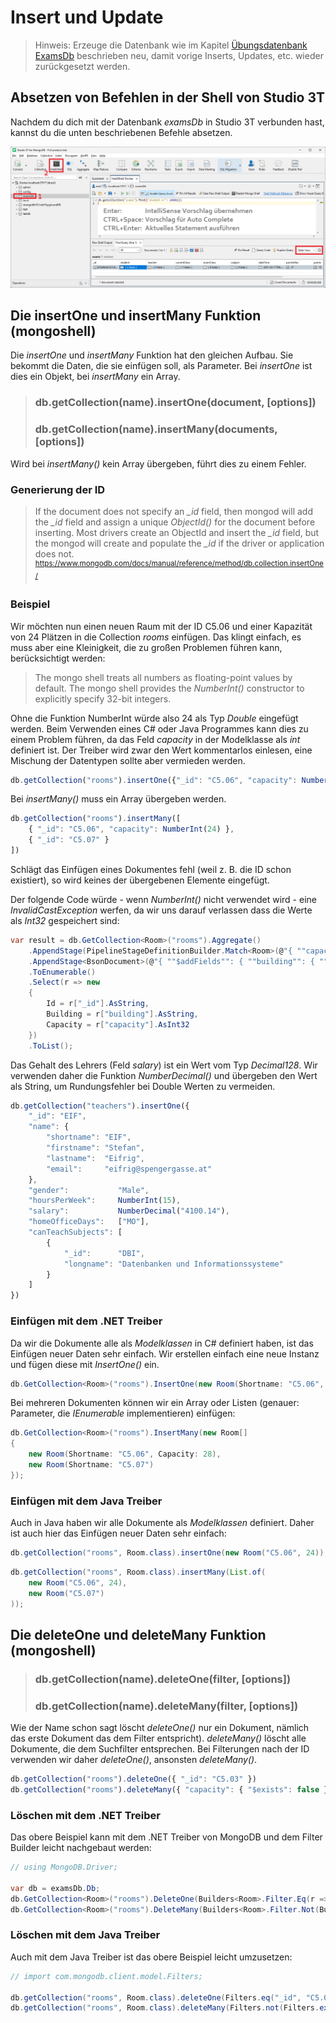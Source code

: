 # Insert und Update

> Hinweis: Erzeuge die Datenbank wie im Kapitel [Übungsdatenbank ExamsDb](03_MongoDb_Examsdb.md#erstellen-der-datenbank)
> beschrieben neu, damit vorige Inserts, Updates, etc. wieder zurückgesetzt werden. 

## Absetzen von Befehlen in der Shell von Studio 3T

Nachdem du dich mit der Datenbank *examsDb* in Studio 3T verbunden hast, kannst du die unten
beschriebenen Befehle absetzen.

![](studio3t_shell_2122.png)

## Die insertOne und insertMany Funktion (mongoshell)

Die *insertOne* und *insertMany* Funktion hat den gleichen Aufbau. Sie bekommt die Daten, die
sie einfügen soll, als Parameter. Bei *insertOne* ist dies ein Objekt, bei *insertMany* ein Array.

> ### db.getCollection(name).insertOne(document, [options])
> ### db.getCollection(name).insertMany(documents, [options])

Wird bei *insertMany()* kein Array übergeben, führt dies zu einem Fehler.

### Generierung der ID

> If the document does not specify an *_id* field, then mongod will add the *_id* field and assign a 
> unique *ObjectId()* for the document before inserting. Most drivers create an ObjectId and insert 
> the *_id* field, but the mongod will create and populate the *_id* if the driver or application
> does not.
> <sup>https://www.mongodb.com/docs/manual/reference/method/db.collection.insertOne/</sup>

### Beispiel

Wir möchten nun einen neuen Raum mit der ID C5.06 und einer Kapazität von 24 Plätzen in die
Collection *rooms* einfügen. Das klingt einfach, es muss aber eine Kleinigkeit, die zu großen
Problemen führen kann, berücksichtigt werden:

> The mongo shell treats all numbers as floating-point values by default. The mongo shell provides 
> the *NumberInt()* constructor to explicitly specify 32-bit integers.

Ohne die Funktion NumberInt würde also 24 als Typ *Double* eingefügt werden. Beim Verwenden
eines C# oder Java Programmes kann dies zu einem Problem führen, da das Feld *capacity* in der
Modelklasse als *int* definiert ist. Der Treiber wird zwar den Wert kommentarlos einlesen,
eine Mischung der Datentypen sollte aber vermieden werden.

```javascript
db.getCollection("rooms").insertOne({"_id": "C5.06", "capacity": NumberInt(24)});
```
Bei *insertMany()* muss ein Array übergeben werden.

```javascript
db.getCollection("rooms").insertMany([
    { "_id": "C5.06", "capacity": NumberInt(24) },
    { "_id": "C5.07" }
])
```

Schlägt das Einfügen eines Dokumentes fehl (weil z. B. die ID schon existiert), so wird keines
der übergebenen Elemente eingefügt.

Der folgende Code würde - wenn *NumberInt()* nicht verwendet wird - eine *InvalidCastException* werfen,
da wir uns darauf verlassen dass die Werte als *Int32* gespeichert sind:

```c#
var result = db.GetCollection<Room>("rooms").Aggregate()
    .AppendStage(PipelineStageDefinitionBuilder.Match<Room>(@"{ ""capacity"": { ""$exists"": { ""capacity"": true } } }"))
    .AppendStage<BsonDocument>(@"{ ""$addFields"": { ""building"": { ""$substr"": [""$_id"", 0, 1] } } }")
    .ToEnumerable()
    .Select(r => new
    {
        Id = r["_id"].AsString,
        Building = r["building"].AsString,
        Capacity = r["capacity"].AsInt32
    })
    .ToList();
```

Das Gehalt des Lehrers (Feld *salary*) ist ein Wert vom Typ *Decimal128*. Wir verwenden daher
die Funktion *NumberDecimal()* und übergeben den Wert als String, um Rundungsfehler bei
Double Werten zu vermeiden.

```javascript
db.getCollection("teachers").insertOne({
    "_id": "EIF",
    "name": {
        "shortname": "EIF",
        "firstname": "Stefan",
        "lastname":  "Eifrig",
        "email":     "eifrig@spengergasse.at"
    },
    "gender":           "Male",
    "hoursPerWeek":     NumberInt(15),
    "salary":           NumberDecimal("4100.14"),
    "homeOfficeDays":   ["MO"],
    "canTeachSubjects": [
        {
            "_id":      "DBI",
            "longname": "Datenbanken und Informationssysteme"
        }
    ]
})
```

### Einfügen mit dem .NET Treiber

Da wir die Dokumente alle als *Modelklassen* in C# definiert haben, ist das Einfügen neuer
Daten sehr einfach. Wir erstellen einfach eine neue Instanz und fügen diese mit *InsertOne()* ein.

```c#
db.GetCollection<Room>("rooms").InsertOne(new Room(Shortname: "C5.06", Capacity: 24));
```

Bei mehreren Dokumenten können wir ein Array oder Listen (genauer: Parameter, die *IEnumerable<T>*
implementieren) einfügen:

```c#
db.GetCollection<Room>("rooms").InsertMany(new Room[]
{
    new Room(Shortname: "C5.06", Capacity: 28),
    new Room(Shortname: "C5.07")
});
```

### Einfügen mit dem Java Treiber

Auch in Java haben wir alle Dokumente als *Modelklassen* definiert. Daher ist auch hier das
Einfügen neuer Daten sehr einfach:

```java
db.getCollection("rooms", Room.class).insertOne(new Room("C5.06", 24));
```

```java
db.getCollection("rooms", Room.class).insertMany(List.of(
    new Room("C5.06", 24),
    new Room("C5.07")
));
```

## Die deleteOne und deleteMany Funktion (mongoshell)

> ### db.getCollection(name).deleteOne(filter, [options])
> ### db.getCollection(name).deleteMany(filter, [options])

Wie der Name schon sagt löscht *deleteOne()* nur ein Dokument, nämlich das erste Dokument das dem
Filter entspricht). *deleteMany()* löscht alle Dokumente, die dem Suchfilter entsprechen.
Bei Filterungen nach der ID verwenden wir daher *deleteOne()*, ansonsten *deleteMany()*.

```javascript
db.getCollection("rooms").deleteOne({ "_id": "C5.03" })
db.getCollection("rooms").deleteMany({ "capacity": { "$exists": false } })
```

### Löschen mit dem .NET Treiber

Das obere Beispiel kann mit dem .NET Treiber von MongoDB und dem Filter Builder leicht
nachgebaut werden:

```c#
// using MongoDB.Driver;

var db = examsDb.Db;
db.GetCollection<Room>("rooms").DeleteOne(Builders<Room>.Filter.Eq(r => r.Shortname, "C5.03"));
db.GetCollection<Room>("rooms").DeleteMany(Builders<Room>.Filter.Not(Builders<Room>.Filter.Exists(r => r.Capacity)));
```

### Löschen mit dem Java Treiber

Auch mit dem Java Treiber ist das obere Beispiel leicht umzusetzen:

```java
// import com.mongodb.client.model.Filters;

db.getCollection("rooms", Room.class).deleteOne(Filters.eq("_id", "C5.03"));
db.getCollection("rooms", Room.class).deleteMany(Filters.not(Filters.exists("capacity")));
```

